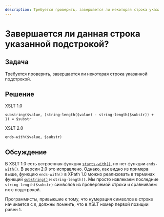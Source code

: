 ```yaml
---
description: Требуется проверить, завершается ли некоторая строка указанной подстрокой
---
```


# Завершается ли данная строка указанной подстрокой?

## Задача

Требуется проверить, завершается ли некоторая строка указанной подстрокой.

## Решение

XSLT 1.0

```xpath
substring($value, (string-length($value) - string-length($substr)) + 1) = $substr
```

XSLT 2.0

```xpath
ends-with($value, $substr)
```

## Обсуждение

В XSLT 1.0 есть встроенная функция [`starts-with()`](/xpath/starts-with/), но нет функции `ends-with()`. В версии 2.0 это исправлено. Однако, как видно из примера выше, функцию `ends-with()` в XPath 1.0 можно реализовать в терминах функций [`substring()`](/xpath/substring/) и `string-length()`. Мы просто извлекаем последние `string-length($substr)` символов из проверяемой строки и сравниваем их с подстрокой.

Программисты, привыкшие к тому, что нумерация символов в строке начинается с `0`, должны помнить, что в XSLT номер первой позиции равен `1`.
